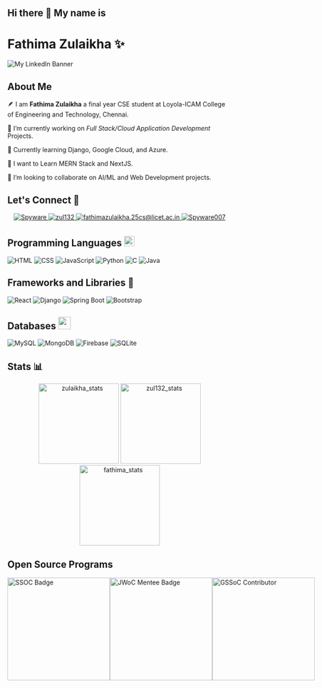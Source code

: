 ## Hi there 👋 My name is
# Fathima Zulaikha ✨ 

![My LinkedIn Banner](https://github.com/zul132/zul132/assets/98112914/5ced1e03-3c16-4078-a861-a3b98155835f)

## About Me

🪶 I am **Fathima Zulaikha** a final year CSE student at Loyola-ICAM College of Engineering and Technology, Chennai.

🔭 I’m currently working on *Full Stack/Cloud Application Development* Projects.

🌱 Currently learning Django, Google Cloud, and Azure.

🏫 I want to Learn MERN Stack and NextJS. 

🤝 I’m looking to collaborate on AI/ML and Web Development projects.

## Let's Connect 📮

<div align="center">
 <a href="https://www.linkedin.com/in/fathima-zulaikha-2741a4217/" target="_blank">
<img src=https://img.shields.io/badge/linkedin-%231E77B5.svg?&style=for-the-badge&logo=linkedin&logoColor=white alt=Spyware linkedin style="margin-bottom: 5px;" />
</a>
  
 <a href="https://github.com/zul132" target="_blank">
<img src=https://img.shields.io/badge/GitHub-100000?style=for-the-badge&logo=github&logoColor=white alt=zul132 GitHub style="margin-bottom: 5px;" />
</a>

<a href="mailto:fathimazulaikha.25cs@licet.ac.in" target="_blank">
<img src="https://img.shields.io/badge/Gmail-D14836?style=for-the-badge&logo=gmail&logoColor=white" alt=fathimazulaikha.25cs@licet.ac.in mail style="margin-bottom: 5px;" />
</a>

<a href="https://www.youtube.com/@artemisqueen2003">
<img src=https://img.shields.io/badge/YouTube-E4405F?style=for-the-badge&logo=youtube&logoColor=white alt=Spyware007 YouTube style="margin-bottom: 5px;" />
</a>
</div>

<!-- ![code](https://github.com/zul132/zul132/assets/98112914/7d43b65b-b009-4bf2-b3b2-f685e71d2b04) -->


## Programming Languages  <img src="https://github.com/zul132/zul132/assets/98112914/0a2b74f8-5ffe-4d71-b428-2f7cda9d9333" height="23px">

<div align="left">
<img alt="HTML" src="https://img.shields.io/badge/html-%23E34F26.svg?style=for-the-badge&logo=html&logoColor=white"/>
<img alt="CSS" src="https://img.shields.io/badge/css-%231572B6.svg?style=for-the-badge&logo=css&logoColor=white"/> 
<img alt="JavaScript" src="https://img.shields.io/badge/javascript-%23323330.svg?style=for-the-badge&logo=javascript&logoColor=%23F7DF1E"/> 
<img alt="Python" src="https://img.shields.io/badge/Python-3776AB?style=for-the-badge&logo=python&logoColor=white"/>
<img alt="C" src="https://img.shields.io/badge/C-00599C?style=for-the-badge&logo=c&logoColor=white"/>
<img alt="Java" src="https://img.shields.io/badge/java-%23ED8B00.svg?style=for-the-badge&logo=java&logoColor=white"/> 
</div>

## Frameworks and Libraries 🚀
<div align="left">
<img alt="React" src="https://img.shields.io/badge/react-%2320232a.svg?style=for-the-badge&logo=react&logoColor=%2361DAFB"/>
<img alt="Django" src="https://img.shields.io/badge/django-%23563D7C.svg?style=for-the-badge&logo=django&logoColor=white"/> 
<img alt="Spring Boot" src="https://img.shields.io/badge/springboot-%230769AD.svg?style=for-the-badge&logo=springboot&logoColor=white"/>
<img alt="Bootstrap" src="https://img.shields.io/badge/bootstrap-%23563D7C.svg?style=for-the-badge&logo=bootstrap&logoColor=white"/> 
</div> 

## Databases  <img src="https://github.com/zul132/zul132/assets/98112914/9cebd252-8aa6-4d18-8686-bd773b5e4986" height="28px"> 
<div align="left">
<img alt="MySQL" src="https://img.shields.io/badge/mysql-%2300f.svg?style=for-the-badge&logo=mysql&logoColor=white"/> 
<img alt="MongoDB" src ="https://img.shields.io/badge/MongoDB-4EA94B?style=for-the-badge&logo=mongodb&logoColor=white"/>
<img alt="Firebase" src="https://img.shields.io/badge/firebase-%23563D7C.svg?style=for-the-badge&logo=firebase&logoColor=white"/> 
<img alt="SQLite" src ="https://img.shields.io/badge/sqlite-%2307405e.svg?style=for-the-badge&logo=sqlite&logoColor=white"/>
</div>


## Stats 📊

<p align="center"> 
  <img height="180em" src="https://github-readme-stats.vercel.app/api?username=zul132&show_icons=true" alt="zulaikha_stats" /> 
  <img height="180em" src="https://github-readme-stats.vercel.app/api/top-langs/?username=zul132&layout=compact" alt="zul132_stats" />
  <img height="180em" src="https://github-readme-streak-stats.herokuapp.com/?user=zul132&" alt="fathima_stats"/>
</p>

## Open Source Programs
<div style="display: flex; justify-content: space-around; align-items: center;">
    <img src="https://github.com/zul132/zul132/assets/98112914/14001c7d-9d7c-4e60-88be-2ca95d971c1b" alt="SSOC Badge" style="width: 230px; max-width: 100%;">
    <img src="https://github.com/zul132/zul132/assets/98112914/ee1ae059-bf90-437b-bec6-13a59a21389b" alt="JWoC Mentee Badge" style="width: 230px; max-width: 100%;">
    <img src="https://github.com/zul132/zul132/assets/98112914/dd297d2e-2491-45b2-a4af-6da32c13a09b" alt="GSSoC Contributor" style="width: 230px; max-width: 100%;">
</div>






